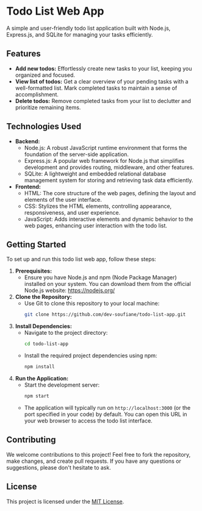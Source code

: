 # Todo List Web App

A simple and user-friendly todo list application built with Node.js, Express.js, and SQLite for managing your tasks efficiently.

## Features

* **Add new todos:** Effortlessly create new tasks to your list, keeping you organized and focused.
* **View list of todos:** Get a clear overview of your pending tasks with a well-formatted list. Mark completed tasks to maintain a sense of accomplishment.
* **Delete todos:** Remove completed tasks from your list to declutter and prioritize remaining items.

## Technologies Used

* **Backend:**
    * Node.js: A robust JavaScript runtime environment that forms the foundation of the server-side application.
    * Express.js: A popular web framework for Node.js that simplifies development and provides routing, middleware, and other features.
    * SQLite: A lightweight and embedded relational database management system for storing and retrieving task data efficiently.
* **Frontend:**
    * HTML: The core structure of the web pages, defining the layout and elements of the user interface.
    * CSS: Stylizes the HTML elements, controlling appearance, responsiveness, and user experience.
    * JavaScript: Adds interactive elements and dynamic behavior to the web pages, enhancing user interaction with the todo list.

## Getting Started

To set up and run this todo list web app, follow these steps:

1. **Prerequisites:**
    * Ensure you have Node.js and npm (Node Package Manager) installed on your system. You can download them from the official Node.js website: https://nodejs.org/
2. **Clone the Repository:**
    * Use Git to clone this repository to your local machine:
      ```bash
      git clone https://github.com/dev-soufiane/todo-list-app.git
      ```
3. **Install Dependencies:**
    * Navigate to the project directory:
      ```bash
      cd todo-list-app
      ```
    * Install the required project dependencies using npm:
      ```bash
      npm install
      ```
4. **Run the Application:**
    * Start the development server:
      ```bash
      npm start
      ```
    * The application will typically run on `http://localhost:3000` (or the port specified in your code) by default. You can open this URL in your web browser to access the todo list interface.

## Contributing

We welcome contributions to this project! Feel free to fork the repository, make changes, and create pull requests. If you have any questions or suggestions, please don't hesitate to ask.

## License

This project is licensed under the [MIT License](https://github.com/dev-soufiane/todo-list-app/blob/master/LICENSE).
